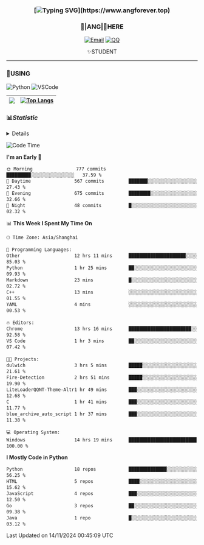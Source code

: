 <div align="center">


### [![Typing SVG](https://readme-typing-svg.herokuapp.com?size=25&duration=2500&color=8C43EA&vCenter=true&width=200&height=40&lines=%F0%9F%8C%B1ANGJustinl%F0%9F%8C%B1+!)](https://www.angforever.top)


### 🥛|**ANG**|🥛HERE



[![Email](https://img.shields.io/badge/Email-ANGJustin@mail.angforever.top-6A5ACD?style=flat-square&logoColor=fff)](mailto:ANGJustinl@163.com)
[![QQ](https://img.shields.io/badge/QQ-77139032-98FB98?style=flat-square&logoColor=fff)](https://qm.qq.com/cgi-bin/qm/qr?k=mcs-cON_aPNfc3hO8-H7lWJHDX-5nKr7&noverify=0)




✨STUDENT 

</div>

---

### 🎨USING

![Python](https://img.shields.io/badge/-Python-blue?style=flat-square&logo=Python&logoColor=fff)
![VSCode](https://img.shields.io/badge/-VSCode-blue?style=flat-square&logo=visualstudiocode&logoColor=fff)



|<img align="right" src="https://github-readme-stats.vercel.app/api?username=ANGJustinl&rank_icon=github&count_private=true&show_icons=true&hide_border=true&bg_color=15,f2f7fd,E0EAFC" />| [![Top Langs](https://github-readme-stats.vercel.app/api/top-langs/?username=angjustinl&hide=javascript,html,css)](https://github.com/angjustinl)|
|---|---|




### 📊*Statistic* 

<details>

<p align="center">
   <img src="github-metrics.svg" alt="typing-svg">
</p>

[![Github activity graph](https://github-readme-activity-graph.angforever.top/graph?username=ANGJustinl&theme=dracula)](https://github.com/ANGJustinl/ANGJustinl)
![image](https://github.com/ANGJustinl/ANGJustinl/assets/96008766/f6c957b8-b907-482a-8804-4c1f944d4b60)
</details>

<!--START_SECTION:waka-->
![Code Time](http://img.shields.io/badge/Code%20Time-419%20hrs%2021%20mins-blue)

**I'm an Early 🐤** 

```text
🌞 Morning                777 commits         █████████░░░░░░░░░░░░░░░░   37.59 % 
🌆 Daytime                567 commits         ███████░░░░░░░░░░░░░░░░░░   27.43 % 
🌃 Evening                675 commits         ████████░░░░░░░░░░░░░░░░░   32.66 % 
🌙 Night                  48 commits          █░░░░░░░░░░░░░░░░░░░░░░░░   02.32 % 
```


📊 **This Week I Spent My Time On** 

```text
🕑︎ Time Zone: Asia/Shanghai

💬 Programming Languages: 
Other                    12 hrs 11 mins      █████████████████████░░░░   85.03 % 
Python                   1 hr 25 mins        ██░░░░░░░░░░░░░░░░░░░░░░░   09.93 % 
Markdown                 23 mins             █░░░░░░░░░░░░░░░░░░░░░░░░   02.72 % 
C++                      13 mins             ░░░░░░░░░░░░░░░░░░░░░░░░░   01.55 % 
YAML                     4 mins              ░░░░░░░░░░░░░░░░░░░░░░░░░   00.53 % 

🔥 Editors: 
Chrome                   13 hrs 16 mins      ███████████████████████░░   92.58 % 
VS Code                  1 hr 3 mins         ██░░░░░░░░░░░░░░░░░░░░░░░   07.42 % 

🐱‍💻 Projects: 
dulwich                  3 hrs 5 mins        █████░░░░░░░░░░░░░░░░░░░░   21.61 % 
Fire-Detection           2 hrs 51 mins       █████░░░░░░░░░░░░░░░░░░░░   19.90 % 
LiteLoaderQQNT-Theme-Altr1 hr 49 mins        ███░░░░░░░░░░░░░░░░░░░░░░   12.68 % 
C                        1 hr 41 mins        ███░░░░░░░░░░░░░░░░░░░░░░   11.77 % 
blue_archive_auto_script 1 hr 37 mins        ███░░░░░░░░░░░░░░░░░░░░░░   11.38 % 

💻 Operating System: 
Windows                  14 hrs 19 mins      █████████████████████████   100.00 % 
```

**I Mostly Code in Python** 

```text
Python                   18 repos            ██████████████░░░░░░░░░░░   56.25 % 
HTML                     5 repos             ████░░░░░░░░░░░░░░░░░░░░░   15.62 % 
JavaScript               4 repos             ███░░░░░░░░░░░░░░░░░░░░░░   12.50 % 
Go                       3 repos             ██░░░░░░░░░░░░░░░░░░░░░░░   09.38 % 
Java                     1 repo              █░░░░░░░░░░░░░░░░░░░░░░░░   03.12 % 
```




 Last Updated on 14/11/2024 00:45:09 UTC
<!--END_SECTION:waka-->
